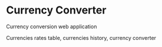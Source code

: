# Currency Converter
Currency conversion web application

Currencies rates table, currencies history, currency converter


